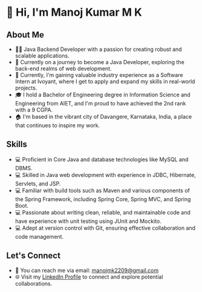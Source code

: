# 👋 Hi, I'm Manoj Kumar M K

## About Me
- 👨‍💻 Java Backend Developer with a passion for creating robust and scalable applications.
- 🌱 Currently on a journey to become a Java Developer, exploring the back-end realms of web development.
- 💼 Currently, I'm gaining valuable industry experience as a Software Intern at Ivoyant, where I get to apply and expand my skills in real-world projects.
- 🎓 I hold a Bachelor of Engineering degree in Information Science and Engineering from AIET, and I'm proud to have achieved the 2nd rank with a 9 CGPA.
- 🏠 I'm based in the vibrant city of Davangere, Karnataka, India, a place that continues to inspire my work.

## Skills
- 💻 Proficient in Core Java and database technologies like MySQL and DBMS.
- 💻 Skilled in Java web development with experience in JDBC, Hibernate, Servlets, and JSP.
- 💻 Familiar with build tools such as Maven and various components of the Spring Framework, including Spring Core, Spring MVC, and Spring Boot.
- 💻 Passionate about writing clean, reliable, and maintainable code and have experience with unit testing using JUnit and Mockito.
- 💻 Adept at version control with Git, ensuring effective collaboration and code management.


## Let's Connect
- 📧 You can reach me via email: manojmk2209@gmail.com
- 🌐 Visit my [LinkedIn Profile](https://www.linkedin.com/in/manoj-kumar-m-k-31829b219/) to connect and explore potential collaborations.
  
